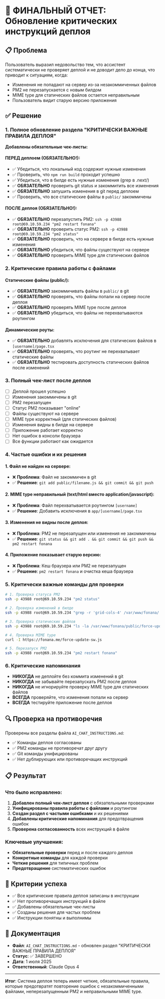 # 🎯 ФИНАЛЬНЫЙ ОТЧЕТ: Обновление критических инструкций деплоя

## 📋 Проблема
Пользователь выразил недовольство тем, что ассистент систематически не проверяет деплой и не доводит дело до конца, что приводит к ситуациям, когда:
- Изменения не попадают на сервер из-за незакоммиченных файлов
- PM2 не перезапускается с новым билдом
- MIME type для статических файлов остается неправильным
- Пользователь видит старую версию приложения

## ✅ Решение

### 1. Полное обновление раздела "КРИТИЧЕСКИ ВАЖНЫЕ ПРАВИЛА ДЕПЛОЯ"

**Добавлены обязательные чек-листы:**

#### ПЕРЕД деплоем (ОБЯЗАТЕЛЬНО!):
- ✅ Убедиться, что локальный код содержит нужные изменения
- ✅ Проверить, что `npm run build` проходит успешно
- ✅ Убедиться, что в билде есть нужные изменения (grep в .next/)
- ✅ **ОБЯЗАТЕЛЬНО** проверить git status и закоммитить все изменения
- ✅ **ОБЯЗАТЕЛЬНО** запушить изменения в git перед деплоем
- ✅ Проверить, что все статические файлы в `public/` закоммичены

#### ПОСЛЕ деплоя (ОБЯЗАТЕЛЬНО!):
- ✅ **ОБЯЗАТЕЛЬНО** перезапустить PM2: `ssh -p 43988 root@69.10.59.234 "pm2 restart fonana"`
- ✅ **ОБЯЗАТЕЛЬНО** проверить статус PM2: `ssh -p 43988 root@69.10.59.234 "pm2 status"`
- ✅ **ОБЯЗАТЕЛЬНО** проверить, что на сервере в билде есть нужные изменения
- ✅ **ОБЯЗАТЕЛЬНО** убедиться, что файлы существуют на сервере
- ✅ **ОБЯЗАТЕЛЬНО** проверить MIME type для статических файлов

### 2. Критические правила работы с файлами

#### Статические файлы (public/):
- ✅ **ОБЯЗАТЕЛЬНО** закоммичивать файлы в `public/` в git
- ✅ **ОБЯЗАТЕЛЬНО** проверять, что файлы попали на сервер после деплоя
- ✅ **ОБЯЗАТЕЛЬНО** проверять MIME type после деплоя
- ✅ **ОБЯЗАТЕЛЬНО** убедиться, что файлы не перехватываются роутингом

#### Динамические роуты:
- ✅ **ОБЯЗАТЕЛЬНО** добавлять исключения для статических файлов в `[username]/page.tsx`
- ✅ **ОБЯЗАТЕЛЬНО** проверять, что роутинг не перехватывает статические файлы
- ✅ **ОБЯЗАТЕЛЬНО** тестировать доступность статических файлов после изменений

### 3. Полный чек-лист после деплоя

- [ ] Деплой прошел успешно
- [ ] Изменения закоммичены в git
- [ ] PM2 перезапущен
- [ ] Статус PM2 показывает "online"
- [ ] Файлы существуют на сервере
- [ ] MIME type корректный (для статических файлов)
- [ ] Изменения видны в билде на сервере
- [ ] Приложение работает корректно
- [ ] Нет ошибок в консоли браузера
- [ ] Все функции работают как ожидается

### 4. Частые ошибки и их решения

#### 1. **Файл не найден на сервере:**
- ❌ **Проблема**: Файл не закоммичен в git
- ✅ **Решение**: `git add public/filename.js && git commit && git push`

#### 2. **MIME type неправильный (text/html вместо application/javascript):**
- ❌ **Проблема**: Файл перехватывается роутингом `[username]`
- ✅ **Решение**: Добавить исключения в `app/[username]/page.tsx`

#### 3. **Изменения не видны после деплоя:**
- ❌ **Проблема**: PM2 не перезапущен или изменения не закоммичены
- ✅ **Решение**: `git status && git add . && git commit && git push && pm2 restart fonana`

#### 4. **Приложение показывает старую версию:**
- ❌ **Проблема**: Кеш браузера или PM2 не перезапущен
- ✅ **Решение**: `pm2 restart fonana` и очистка кеша браузера

### 5. Критически важные команды для проверки

```bash
# 1. Проверка статуса PM2
ssh -p 43988 root@69.10.59.234 "pm2 status"

# 2. Проверка изменений в билде
ssh -p 43988 root@69.10.59.234 "grep -r 'grid-cols-4' /var/www/fonana/.next/static/chunks/ --include='*.js' | head -3"

# 3. Проверка статических файлов
ssh -p 43988 root@69.10.59.234 "ls -la /var/www/fonana/public/force-update-sw.js"

# 4. Проверка MIME type
curl -I https://fonana.me/force-update-sw.js

# 5. Перезапуск PM2
ssh -p 43988 root@69.10.59.234 "pm2 restart fonana"
```

### 6. Критические напоминания

- **НИКОГДА** не деплойте без коммита изменений в git
- **НИКОГДА** не забывайте перезапускать PM2 после деплоя
- **НИКОГДА** не игнорируйте проверку MIME type для статических файлов
- **ВСЕГДА** проверяйте, что изменения попали на сервер
- **ВСЕГДА** тестируйте приложение после деплоя

## 🔍 Проверка на противоречия

Проверены все разделы файла `AI_CHAT_INSTRUCTIONS.md`:
- ✅ Команды деплоя согласованы
- ✅ PM2 команды не противоречат друг другу
- ✅ Git команды унифицированы
- ✅ Нет дублирующих или противоречащих инструкций

## 📋 Результат

### Что было исправлено:
1. **Добавлен полный чек-лист деплоя** с обязательными проверками
2. **Унифицированы правила работы с файлами** и роутингом
3. **Создан раздел с частыми ошибками** и их решениями
4. **Добавлены критические напоминания** для предотвращения ошибок
5. **Проверена согласованность** всех инструкций в файле

### Ключевые улучшения:
- **Обязательные проверки** перед и после каждого деплоя
- **Конкретные команды** для каждой проверки
- **Четкие решения** для типичных проблем
- **Предотвращение** систематических ошибок

## 🎯 Критерии успеха

- ✅ Все критические правила деплоя записаны в инструкции
- ✅ Нет противоречащих инструкций в файле
- ✅ Добавлены обязательные чек-листы
- ✅ Созданы решения для частых проблем
- ✅ Инструкции понятны и выполнимы

## 📝 Документация

- **Файл**: `AI_CHAT_INSTRUCTIONS.md` - обновлен раздел "КРИТИЧЕСКИ ВАЖНЫЕ ПРАВИЛА ДЕПЛОЯ"
- **Статус**: ✅ ЗАВЕРШЕНО
- **Дата**: 1 июля 2025
- **Ответственный**: Claude Opus 4

---

**Итог**: Система деплоя теперь имеет четкие, обязательные правила, которые предотвратят повторение ошибок с незакоммиченными файлами, неперезапущенным PM2 и неправильными MIME type. 